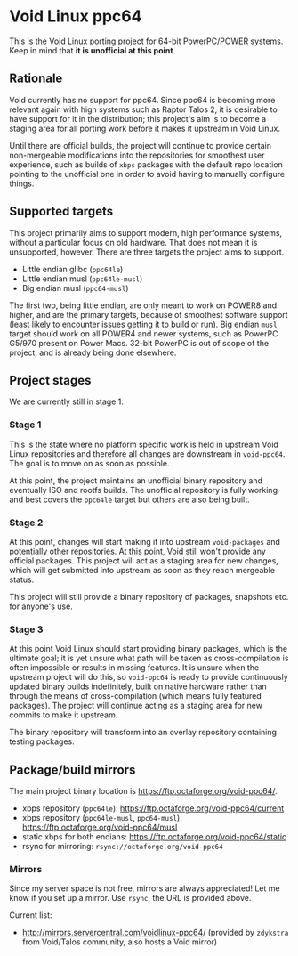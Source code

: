 # Void Linux ppc64

This is the Void Linux porting project for 64-bit PowerPC/POWER systems. Keep in mind that **it is unofficial at this point**.

## Rationale

Void currently has no support for ppc64. Since ppc64 is becoming more relevant again with high systems such as Raptor Talos 2, it is desirable to have support for it in the distribution; this project's aim is to become a staging area for all porting work before it makes it upstream in Void Linux.

Until there are official builds, the project will continue to provide certain non-mergeable modifications into the repositories for smoothest user experience, such as builds of `xbps` packages with the default repo location pointing to the unofficial one in order to avoid having to manually configure things.

## Supported targets

This project primarily aims to support modern, high performance systems, without a particular focus on old hardware. That does not mean it is unsupported, however. There are three targets the project aims to support.

- Little endian glibc (`ppc64le`)
- Little endian musl (`ppc64le-musl`)
- Big endian musl (`ppc64-musl`)

The first two, being little endian, are only meant to work on POWER8 and higher, and are the primary targets, because of smoothest software support (least likely to encounter issues getting it to build or run). Big endian `musl` target should work on all POWER4 and newer systems, such as PowerPC G5/970 present on Power Macs. 32-bit PowerPC is out of scope of the project, and is already being done elsewhere.

## Project stages

We are currently still in stage 1.

### Stage 1

This is the state where no platform specific work is held in upstream Void Linux repositories and therefore all changes are downstream in `void-ppc64`. The goal is to move on as soon as possible.

At this point, the project maintains an unofficial binary repository and eventually ISO and rootfs builds. The unofficial repository is fully working and best covers the `ppc64le` target but others are also being built.

### Stage 2

At this point, changes will start making it into upstream `void-packages` and potentially other repositories. At this point, Void still won't provide any official packages. This project will act as a staging area for new changes, which will get submitted into upstream as soon as they reach mergeable status.

This project will still provide a binary repository of packages, snapshots etc. for anyone's use.

### Stage 3

At this point Void Linux should start providing binary packages, which is the ultimate goal; it is yet unsure what path will be taken as cross-compilation is often impossible or results in missing features. It is unsure when the upstream project will do this, so `void-ppc64` is ready to provide continuously updated binary builds indefinitely, built on native hardware rather than through the means of cross-compilation (which means fully featured packages). The project will continue acting as a staging area for new commits to make it upstream.

The binary repository will transform into an overlay repository containing testing packages.

## Package/build mirrors

The main project binary location is https://ftp.octaforge.org/void-ppc64/.

- xbps repository (`ppc64le`): https://ftp.octaforge.org/void-ppc64/current
- xbps repository (`ppc64le-musl`, `ppc64-musl`): https://ftp.octaforge.org/void-ppc64/musl
- static xbps for both endians: https://ftp.octaforge.org/void-ppc64/static
- rsync for mirroring: `rsync://octaforge.org/void-ppc64`

### Mirrors

Since my server space is not free, mirrors are always appreciated! Let me know if you set up a mirror. Use `rsync`, the URL is provided above.

Current list:

- http://mirrors.servercentral.com/voidlinux-ppc64/ (provided by `zdykstra` from Void/Talos community, also hosts a Void mirror)
